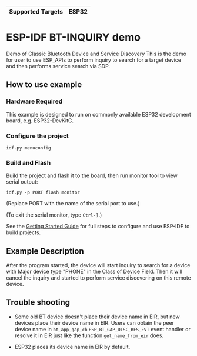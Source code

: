 | Supported Targets | ESP32 |
| ----------------- | ----- |

# ESP-IDF BT-INQUIRY demo

Demo of Classic Bluetooth Device and Service Discovery
This is the demo for user to use ESP_APIs to perform inquiry to search for a target device and then performs service search via SDP.

## How to use example

### Hardware Required

This example is designed to run on commonly available ESP32 development board, e.g. ESP32-DevKitC.

### Configure the project

```
idf.py menuconfig
```

### Build and Flash

Build the project and flash it to the board, then run monitor tool to view serial output:

```
idf.py -p PORT flash monitor
```

(Replace PORT with the name of the serial port to use.)

(To exit the serial monitor, type ``Ctrl-]``.)

See the [Getting Started Guide](https://docs.espressif.com/projects/esp-idf/en/latest/get-started/index.html) for full steps to configure and use ESP-IDF to build projects.

## Example Description

After the program started, the device will start inquiry to search for a device with Major device type "PHONE" in the Class of Device Field. Then it will cancel the inquiry and started to perform service discovering on this remote device.

## Trouble shooting

- Some old BT device doesn't place their device name in EIR, but new devices place their device name in EIR. Users can obtain the peer device name in `bt_app_gap_cb` `ESP_BT_GAP_DISC_RES_EVT` event handler or resolve it in EIR just like the function `get_name_from_eir` does.

- ESP32 places its device name in EIR by default.